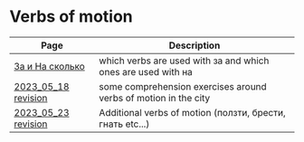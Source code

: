 # Verbs of motion 

| Page | Description |
| --- | --- |
| [За и На сколько](/notes/verbs_of_motion/za_and_na.md) | which verbs are used with за and which ones are used with на |
| [2023_05_18 revision](/notes/verbs_of_motion/revision_2023_05_18.md) | some comprehension exercises around verbs of motion in the city |
| [2023_05_23 revision](/notes/verbs_of_motion/revision_2023_05_23.md) | Additional verbs of motion (ползти, брести, гнать etc...) |


